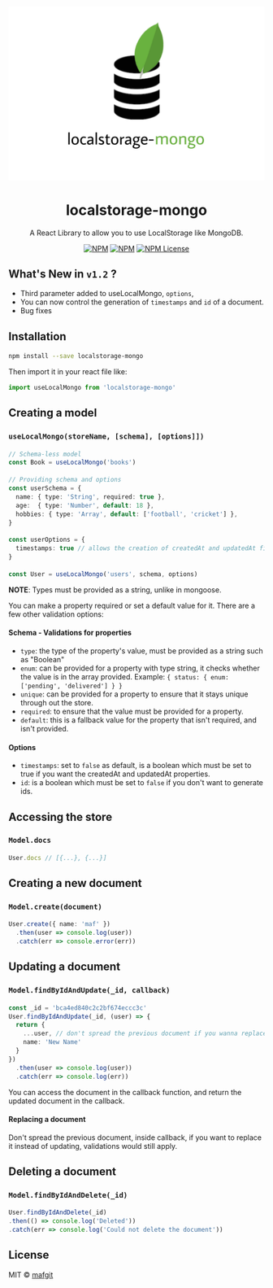 <div align="center">
<img src="https://raw.githubusercontent.com/mafgit/localstorage-mongo/master/logo.jpeg" width="600"/>

# localstorage-mongo

A React Library to allow you to use LocalStorage like MongoDB.

[![NPM](https://img.shields.io/npm/v/localstorage-mongo.svg)](https://www.npmjs.com/package/localstorage-mongo)
[![NPM](https://img.shields.io/npm/dt/localstorage-mongo)]()
[![NPM License](https://img.shields.io/npm/l/all-contributors.svg?style=flat)](https://github.com/tterb/hyde/blob/master/LICENSE)

</div>

## What's New in `v1.2` ?
- Third parameter added to useLocalMongo, `options`,
- You can now control the generation of `timestamps` and `id` of a document.
- Bug fixes
  
## Installation

```bash
npm install --save localstorage-mongo
```

Then import it in your react file like:
```ts
import useLocalMongo from 'localstorage-mongo'
```

## Creating a model
### `useLocalMongo(storeName, [schema], [options]])`
```ts
// Schema-less model
const Book = useLocalMongo('books')

// Providing schema and options
const userSchema = {
  name: { type: 'String', required: true },
  age:  { type: 'Number', default: 18 },
  hobbies: { type: 'Array', default: ['football', 'cricket'] },
}

const userOptions = {
  timestamps: true // allows the creation of createdAt and updatedAt fields.
}

const User = useLocalMongo('users', schema, options)
```

**NOTE**: Types must be provided as a string, unlike in mongoose. 

You can make a property required or set a default value for it. There are a few other validation options:

#### Schema - Validations for properties
- `type`: the type of the property's value, must be provided as a string such as "Boolean"
- `enum`: can be provided for a property with type string, it checks whether the value is in the array provided. Example: `{ status: { enum: ['pending', 'delivered'] } }`
- `unique`: can be provided for a property to ensure that it stays unique through out the store.
- `required`: to ensure that the value must be provided for a property.
- `default`: this is a fallback value for the property that isn't required, and isn't provided.
<!-- TODO: Add More Validations -->

#### Options
- `timestamps`: set to `false` as default, is a boolean which must be set to true if you want the createdAt and updatedAt properties.
- `id`: is a boolean which must be set to `false` if you don't want to generate ids.

## Accessing the store
### `Model.docs`
```ts
User.docs // [{...}, {...}]
```

## Creating a new document
### `Model.create(document)`
```ts
User.create({ name: 'maf' })
  .then(user => console.log(user))
  .catch(err => console.error(err))
```

## Updating a document
### `Model.findByIdAndUpdate(_id, callback)`
```ts
const _id = 'bca4ed840c2c2bf674eccc3c'
User.findByIdAndUpdate(_id, (user) => {
  return {
    ...user, // don't spread the previous document if you wanna replace instead
    name: 'New Name'
  }
})
  .then(user => console.log(user))
  .catch(err => console.log(err))
```
You can access the document in the callback function, and return the updated document in the callback.

#### Replacing a document
Don't spread the previous document, inside callback, if you want to replace it instead of updating, validations would still apply.


## Deleting a document
### `Model.findByIdAndDelete(_id)`
```ts
User.findByIdAndDelete(_id)
.then(() => console.log('Deleted'))
.catch(err => console.log('Could not delete the document'))
```

## License

MIT © [mafgit](https://github.com/mafgit)
